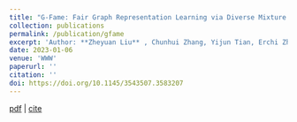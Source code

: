 ```yaml
---
title: "G-Fame: Fair Graph Representation Learning via Diverse Mixture of Experts"
collection: publications
permalink: /publication/gfame
excerpt: 'Author: **Zheyuan Liu** , Chunhui Zhang, Yijun Tian, Erchi Zhang, Chao Huang, Yanfang Ye and Chuxu Zhang'
date: 2023-01-06
venue: 'WWW'
paperurl: ''
citation: ''
doi: https://doi.org/10.1145/3543507.3583207
---
```


[pdf](https://dl.acm.org/doi/pdf/10.1145/3543507.3583207) | [cite]()
